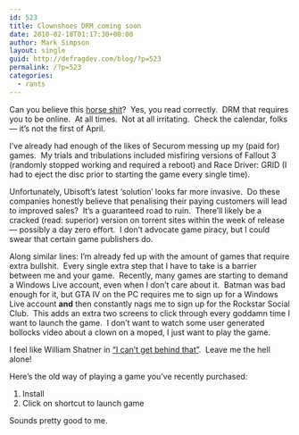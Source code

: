 ```yaml
---
id: 523
title: Clownshoes DRM coming soon
date: 2010-02-18T01:17:30+00:00
author: Mark Simpson
layout: single
guid: http://defragdev.com/blog/?p=523
permalink: /?p=523
categories:
  - rants
---
```

Can you believe this [horse shit](http://www.rockpapershotgun.com/2010/02/17/you-maniacs/)?  Yes, you read correctly.  DRM that requires you to be online.  At all times.  Not at all irritating.  Check the calendar, folks &#8212; it&#8217;s not the first of April.

I&#8217;ve already had enough of the likes of Securom messing up my (paid for) games.  My trials and tribulations included misfiring versions of Fallout 3 (randomly stopped working and required a reboot) and Race Driver: GRID (I had to eject the disc prior to starting the game every single time).

Unfortunately, Ubisoft&#8217;s latest &#8216;solution&#8217; looks far more invasive.  Do these companies honestly believe that penalising their paying customers will lead to improved sales?  It&#8217;s a guaranteed road to ruin.  There&#8217;ll likely be a cracked (read: superior) version on torrent sites within the week of release &#8212; possibly a day zero effort.  I don&#8217;t advocate game piracy, but I could swear that certain game publishers do.

Along similar lines: I&#8217;m already fed up with the amount of games that require extra bullshit.  Every single extra step that I have to take is a barrier between me and your game.  Recently, many games are starting to demand a Windows Live account, even when I don&#8217;t care about it.  Batman was bad enough for it, but GTA IV on the PC requires me to sign up for a Windows Live account **and** then constantly nags me to sign up for the Rockstar Social Club.  This adds an extra two screens to click through every goddamn time I want to launch the game.  I don&#8217;t want to watch some user generated bollocks video about a clown on a moped, I just want to play the game.

I feel like William Shatner in [&#8220;I can&#8217;t get behind that&#8221;](http://www.youtube.com/watch?v=KM6pYG1DQ4s).  Leave me the hell alone!

Here&#8217;s the old way of playing a game you&#8217;ve recently purchased:

  1. Install
  2. Click on shortcut to launch game

Sounds pretty good to me.